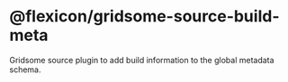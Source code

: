 # @flexicon/gridsome-source-build-meta

Gridsome source plugin to add build information to the global metadata schema.